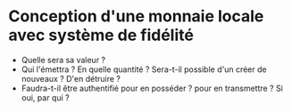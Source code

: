 # Conception d'une monnaie locale avec système de fidélité
- Quelle sera sa valeur ? 
- Qui l'émettra ? En quelle quantité ? Sera-t-il possible d'un créer de nouveaux ? D'en détruire ?
- Faudra-t-il être authentifié pour en posséder ? pour en transmettre ? Si oui, par qui ?
